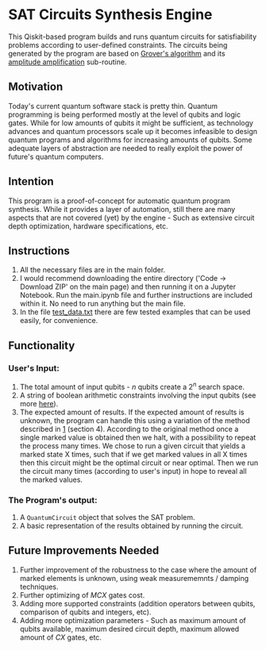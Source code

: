 # SAT Circuits Synthesis Engine

This Qiskit-based program builds and runs quantum circuits for satisfiability problems according to user-defined constraints. The circuits being generated by the program are based on [Grover's algorithm](https://en.wikipedia.org/wiki/Grover%27s_algorithm) and its [amplitude amplification](https://en.wikipedia.org/wiki/Amplitude_amplification) sub-routine.

## Motivation

Today's current quantum software stack is pretty thin. Quantum programming is being performed mostly at the level of qubits and logic gates.  While for low amounts of qubits it might be sufficient, as technology advances and quantum processors scale up it becomes infeasible to design quantum programs and algorithms for increasing amounts of qubits.  Some adequate layers of abstraction are needed to really exploit the power of future's quantum computers.

## Intention

This program is a proof-of-concept for automatic quantum program synthesis. While it provides a layer of automation, still there are many aspects that are not covered (yet) by the engine - Such as extensive circuit depth optimization, hardware specifications, etc.

## Instructions
1. All the necessary files are in the main folder.
2. I would recommend downloading the entire directory ('Code -> Download ZIP' on the main page) and then running it on a Jupyter Notebook. Run the main.ipynb file and further instructions are included within it. No need to run anything but the main file.
3. In the file [test_data.txt](https://github.com/ohadlev77/SAT_Circuits_Engine/blob/main/test_data.txt) there are few tested examples that can be used easily, for convenience.


## Functionality

### User's Input:

 1. The total amount of input qubits - $n$ qubits create a $2^n$ search space.
 2. A string of boolean arithmetic constraints involving the input qubits (see more [here](https://github.com/ohadlev77/SAT_Circuits_Engine/blob/main/constraints_format.txt "constraints_format.txt")).
3. The expected amount of results. If the expected amount of results is unknown, the program can handle this using a variation of the method described in [1](https://arxiv.org/abs/quant-ph/9605034) (section 4). According to the original method once a single marked value is obtained then we halt, with a possibility to repeat the process many times. We chose to run a given circuit that yields a marked state X times, such that if we get marked values in all X times then this circuit might be the optimal circuit or near optimal. Then we run the circuit many times (according to user's input) in hope to reveal all the marked values.

### The Program's output:
1. A `QuantumCircuit` object that solves the SAT problem.
2. A basic representation of the results obtained by running the circuit.

## Future Improvements Needed

1. Further improvement of the robustness to the case where the amount of marked elements is unknown, using weak measurememnts / damping techniques. 
2. Further optimizing  of $MCX$ gates cost.
3. Adding more supported constraints (addition operators between qubits, comparison of qubits and integers, etc).
4. Adding more optimization parameters - Such as maximum amount of qubits available, maximum desired circuit depth, maximum allowed amount of $CX$ gates, etc.